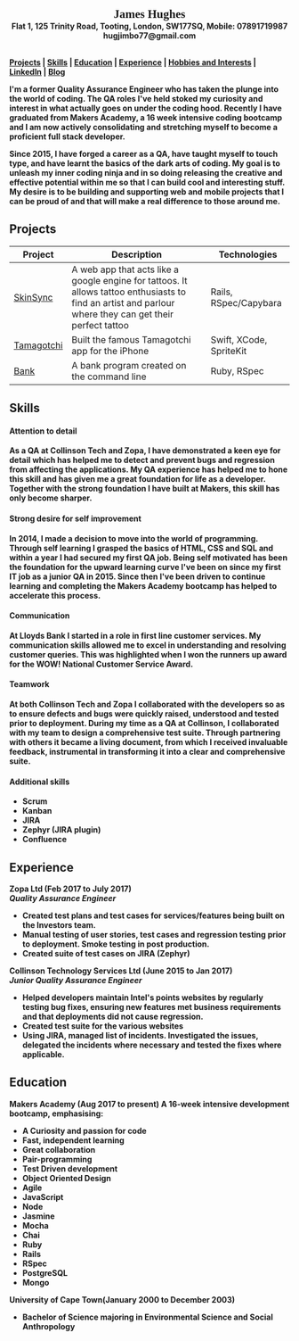  <div style="text-align:center"><b><span style=" font-family:Georgia; font-size:1.5em;">James Hughes</span><b><br>Flat 1, 125 Trinity Road, Tooting, London, SW177SQ, Mobile: 07891719987<br>hugjimbo77@gmail.com<br></div><br>


[Projects](#projects) | [Skills](#skills) | [Education](#education) | [Experience](#experience) | [Hobbies and Interests](#hobbies-and-interests) | [LinkedIn](https://www.linkedin.com/in/james-hughes) | [Blog](https://medium.com/@hugjimbo77)

I'm a former Quality Assurance Engineer who has taken the plunge into the world of coding. The QA roles I've held stoked my curiosity and interest in what actually goes on under the coding hood. Recently I have graduated from Makers Academy, a 16 week intensive coding bootcamp and I am now actively consolidating and stretching myself to become a proficient full stack developer.  

Since 2015, I have forged a career as a QA, have taught myself to touch type, and have learnt the basics of the dark arts of coding. My goal is to unleash my inner coding ninja and in so doing releasing the creative and effective potential within me so that I can build cool and interesting stuff. My desire is to be building and supporting web and mobile projects that I can be proud of and that will make a real difference to those around me.


## Projects

Project   | Description | Technologies |
|---        |---         |---           |
| [SkinSync](https://github.com/benjaminsunderland/SkinSync) | A web app that acts like a google engine for tattoos. It allows tattoo enthusiasts to find an artist and parlour where they can get their perfect tattoo  | Rails, RSpec/Capybara |
|[Tamagotchi](https://github.com/benjaminsunderland/Tamagotchi-)| Built the famous Tamagotchi app for the iPhone | Swift, XCode, SpriteKit|
| [Bank](https://github.com/jameshughes7/bank_tech_test) | A bank program created on the command line | Ruby, RSpec |


## Skills

#### Attention to detail
As a QA at Collinson Tech and Zopa, I have demonstrated a keen eye for detail which has helped me to detect and prevent bugs and regression from affecting the applications. My QA experience has helped me to hone this skill and has given me a great foundation for life as a developer. Together with the strong foundation I have built at Makers, this skill has only become sharper.


#### Strong desire for self improvement
In 2014, I made a decision to move into the world of programming. Through self learning I grasped the basics of HTML, CSS and SQL and within a year I had secured my first QA job. Being self motivated has been the foundation for the upward learning curve I've been on since my first IT job as a junior QA in 2015. Since then I've been driven to continue learning and completing the Makers Academy bootcamp has helped to accelerate this process.


#### Communication
At Lloyds Bank I started in a role in first line customer services. My communication skills allowed me to excel in understanding and resolving customer queries. This was highlighted when I won the runners up award for the WOW! National Customer Service Award.


#### Teamwork
At both Collinson Tech and Zopa I collaborated with the developers so as to ensure defects and bugs were quickly raised, understood and tested prior to deployment. During my time as a QA at Collinson, I collaborated with my team to design a comprehensive test suite. Through partnering with others it became a living document, from which I received invaluable feedback, instrumental in transforming it into a clear and comprehensive suite.


#### Additional skills
- Scrum
- Kanban
- JIRA
- Zephyr (JIRA plugin)
- Confluence


## Experience

**Zopa Ltd** (Feb 2017 to July 2017)    
*Quality Assurance Engineer*
- Created test plans and test cases for services/features being built on the Investors team.
- Manual testing of user stories, test cases and regression testing prior to deployment. Smoke testing in post production.
- Created suite of test cases on JIRA (Zephyr)

**Collinson Technology Services Ltd** (June 2015 to Jan 2017)   
*Junior Quality Assurance Engineer*
- Helped developers maintain Intel's points websites by regularly testing bug fixes, ensuring new features met business requirements and that deployments did not cause regression.
- Created test suite for the various websites
- Using JIRA, managed list of incidents. Investigated the issues, delegated the incidents where necessary and tested the fixes where applicable.


## Education

**Makers Academy (Aug 2017 to present)**
A 16-week intensive development bootcamp, emphasising:
- A Curiosity and passion for code
- Fast, independent learning
- Great collaboration
- Pair-programming
- Test Driven development
- Object Oriented Design
- Agile
- JavaScript
- Node
- Jasmine
- Mocha
- Chai
- Ruby
- Rails
- RSpec
- PostgreSQL
- Mongo


**University of Cape Town(January 2000 to December 2003)**
- Bachelor of Science majoring in Environmental Science and Social Anthropology

